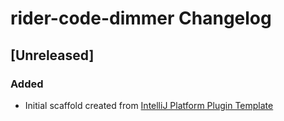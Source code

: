 <!-- Keep a Changelog guide -> https://keepachangelog.com -->

# rider-code-dimmer Changelog

## [Unreleased]
### Added
- Initial scaffold created from [IntelliJ Platform Plugin Template](https://github.com/JetBrains/intellij-platform-plugin-template)
